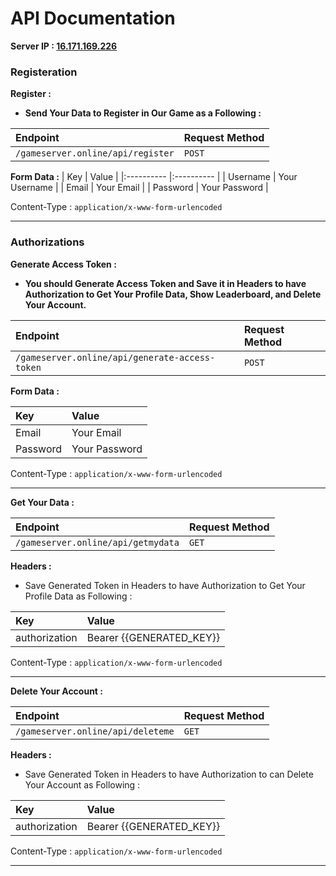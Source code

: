 
# API Documentation

**Server IP : [16.171.169.226](http://16.171.169.226)**

### Registeration

**Register :**
  * **Send Your Data to Register in Our Game as a Following :**
 
| Endpoint   | Request Method   |
|:---------- |:---------- |
| `/gameserver.online/api/register` | `POST` |

**Form Data :**
| Key   | Value   |
|:---------- |:---------- |
| Username | Your Username |
| Email | Your Email |
| Password | Your Password |

Content-Type : `application/x-www-form-urlencoded`

---

### Authorizations

**Generate Access Token :**
  * **You should Generate Access Token and Save it in Headers to have Authorization to Get Your Profile Data, Show Leaderboard, and Delete Your Account.**

| Endpoint   | Request Method   |
|:---------- |:---------- |
| `/gameserver.online/api/generate-access-token` | `POST` |

**Form Data :**

| Key   | Value   |
|:---------- |:---------- |
| Email | Your Email |
| Password | Your Password |

Content-Type : `application/x-www-form-urlencoded`

---

**Get Your Data :**

| Endpoint   | Request Method   |
|:---------- |:---------- |
| `/gameserver.online/api/getmydata` | `GET` |

**Headers :**
  * Save Generated Token in Headers to have Authorization to Get Your Profile Data as Following :

| Key   | Value   |
|:---------- |:---------- |
| authorization | Bearer {{GENERATED_KEY}} |

Content-Type : `application/x-www-form-urlencoded`

---

**Delete Your Account :**

| Endpoint   | Request Method   |
|:---------- |:---------- |
| `/gameserver.online/api/deleteme` | `GET` |

**Headers :**
  * Save Generated Token in Headers to have Authorization to can Delete Your Account as Following :

| Key   | Value   |
|:---------- |:---------- |
| authorization | Bearer {{GENERATED_KEY}} |

Content-Type : `application/x-www-form-urlencoded`

---
